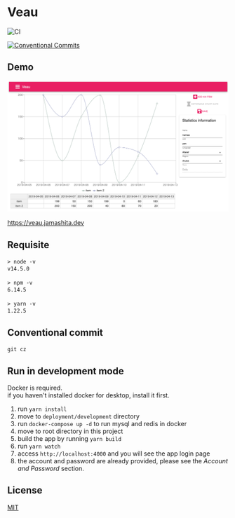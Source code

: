 # Veau

![CI](https://github.com/jamashita/veau/workflows/CI/badge.svg)

[![Conventional Commits](https://img.shields.io/badge/Conventional%20Commits-1.0.0-yellow.svg)](https://conventionalcommits.org)

## Demo

![](images/screenshot.png)

<https://veau.jamashita.dev>

## Requisite

```
> node -v
v14.5.0

> npm -v
6.14.5

> yarn -v
1.22.5
```

## Conventional commit

```
git cz
```

## Run in development mode

Docker is required.  
if you haven't installed docker for desktop, install it first.

1. run `yarn install`
1. move to `deployment/development` directory
1. run `docker-compose up -d` to run mysql and redis in docker
1. move to root directory in this project
1. build the app by running `yarn build`
1. run `yarn watch`
1. access `http://localhost:4000` and you will see the app login page
1. the account and password are already provided, please see the *Account and Password* section.

## License

[MIT](LICENSE)
